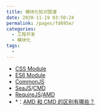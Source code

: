 ```yaml
---
title: 模块化知识图谱
date: 2020-11-19 03:50:24
permalink: /pages/fd695e/
categories:
  - 工程开发
  - 模块化
tags:
  -
---
```


- [CSS Module](http://www.ruanyifeng.com/blog/2016/06/css_modules.html)
- [ES6 Module](http://es6.ruanyifeng.com/#docs/module)
- [CommonJS](https://zh.wikipedia.org/wiki/CommonJS)
- [SeaJS](<(https://seajs.github.io/seajs/docs/)>)/[CMD](https://github.com/seajs/seajs/issues/242)
- [RequireJS](https://requirejs.org/)/[AMD](https://github.com/amdjs/amdjs-api/wiki/AMD)
- \*：[AMD 和 CMD 的区别有哪些？](https://www.zhihu.com/question/20351507)
